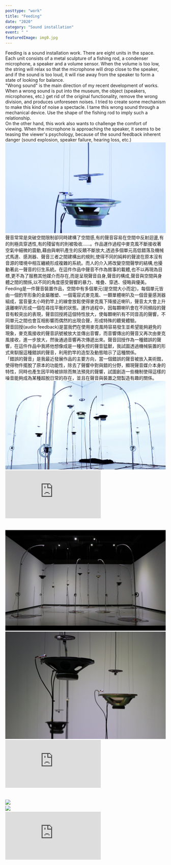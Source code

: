 ```yaml
---
posttype: "work"
title: "Feeding"
date: "2020"
category: "Sound installation"
event: " "
featuredImage: img0.jpg
---
```

<div class="box">
  <div class="dscrptn">
    Feeding is a sound installation work. There are eight units in the space. Each unit consists of a metal sculpture of a fishing rod, a condenser microphone, a speaker and a volume sensor. When the volume is too low, the string will relax so that the microphone will drop close to the speaker, and if the sound is too loud, it will rise away from the speaker to form a state of looking for balance.<br>
    "Wrong sound" is the main direction of my recent development of works. When a wrong sound is put into the museum, the object (speakers, microphones, etc.) get rid of the original functionality, remove the wrong division, and produces unforeseen noises. I tried to create some mechanism to make this kind of noise a spectacle. I tame this wrong sound through a mechanical device. Use the shape of the fishing rod to imply such a relationship.<br>
    On the other hand, this work also wants to challenge the comfort of viewing. When the microphone is approaching the speaker, it seems to be teasing the viewer's psychology, because of the sound feedback inherent danger (sound explosion, speaker failure, hearing loss, etc.)<br>
  </div>
</div>


<div class="box">
    <img class="subimg" src="./img1.jpg">
</div>


<div class="box">
    <div class="dscrptn">
    聲音常常是突破空間限制卻同時建構了空間感,有的聲音容易在空間中反射迴盪,有的則極具穿透性,有的殘留有的則被吸收......。作品運作過程中麥克風不斷接收著空氣中細微的震動,藉由與喇叭產生的反饋不斷放大,透過多個單元高低錯落及機械式馬達、感測器、聲音三者之間建構出的規則,使得不同的純粹的聲波在原本沒有音源的環境中相互纏繞形成複雜的系統。而人的介入將改變空間聲學的結構,也擾動著此一聲音的衍生系統。在這件作品中聲音不作為敘事的載體,也不以再現為目標,更不為了服務其他媒介而存在,而是呈現聲音自身,聲音的構成,聲音與空間與身體之間的關係,以不同的角度感受聲響的暴力、堆疊、穿透、侵略與優美。<br>
    Feeding是一件聲音裝置作品，空間中有多個單元(是空間大小而定)，每個單元皆由一個釣竿形象的金屬雕塑、一個電容式麥克風、一顆單體喇叭及一個音量感測器組成，當音量太小時釣竿上的線會放鬆使得麥克風下降接近喇叭，聲音太大會上升遠離喇叭形成一個在尋找平衡的狀態。運作過程中，因每顆喇叭會在不同頻段的聲音有較突出的表現，聲音回授將這個特性放大，使每顆喇叭有不同音高的聲響，不同單元之間也會互相影響而偶然的出現合聲，形成特殊的聽覺體驗。<br>
    聲音回授(audio feedback)是當我們在使用麥克風時容易發生並希望能夠避免的現象，麥克風接收的聲音訊號被放大並傳出音響，而音響傳出的聲音又再次由麥克風接收，進一步放大，然後通過音響再次傳遞出來。聲音回授作為一種錯誤的聲響，在這件作品中我將他想像成是一種失控的聲音猛獸，我試圖透過機械裝置的形式來馴服這種錯誤的聲音，利用釣竿的造型及動態暗示了這種關係。<br>
    「錯誤的聲音」是我最近發展作品的主要方向，當一個錯誤的聲音被放入美術館，使得物件擺脫了原本的功能性，除去了聲響中對與錯的分野，顯現聲音媒介本身的特性，同時也產生因平時被排除而無法預見的聲響，試圖創造一些機制使得這樣的噪音能夠成為某種超脫日常的存在，並且在聲音與裝置之間製造有趣的關係。<br>
    </div>
</div>


<div class="box">
    <img class="subimg" src="./img2.jpg">
</div>


<div class="box"></div>

<iframe title="vimeo-player" src="https://player.vimeo.com/video/454239749" frameborder="0" allowfullscreen></iframe>

<div class="box">
  <br>
</div>
<div class="box">
  <br>
</div>

<div class="box">
    <img class="subimg" src="./img3.jpg">
</div>

<div class="box">
    <img class="subimg" src="./img4.jpg">
</div>

<div class="box"></div>

<iframe title="vimeo-player" src="https://player.vimeo.com/video/475359390" frameborder="0" allowfullscreen></iframe>

<div class="box">
  <br>
</div>
<div class="box">
  <br>
</div>

<div class="box">
    <img class="subimg" src="./img5.jpg">
</div>

<div class="box">
    <img class="subimg" src="./img6.jpg">
</div>

<div class="box"></div>

<iframe title="vimeo-player" src="https://player.vimeo.com/video/679300979?h=37fa56bf34" frameborder="0" allowfullscreen></iframe>
